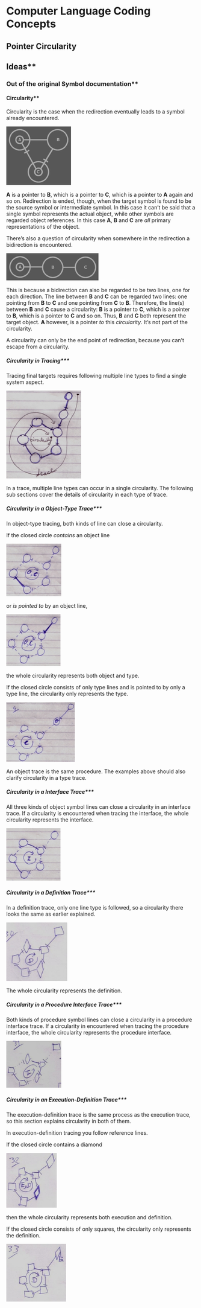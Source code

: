 ﻿Computer Language Coding Concepts
=================================

Pointer Circularity
-------------------

## Ideas**

### Out of the original Symbol documentation**

#### Circularity**

Circularity is the case when the redirection eventually leads to a symbol already encountered. 

![](Pointer%20Circularity.001.png "Circularity by pointing to itself")

**A** is a pointer to **B**, which is a pointer to **C**, which is a pointer to **A** again and so on. Redirection is ended, though, when the target symbol is found to be the source symbol or intermediate symbol. In this case it can’t be said that a single symbol represents the actual object, while other symbols are regarded object references. In this case **A**, **B** and **C** are *all* primary representations of the object.

There’s also a question of circularity when somewhere in the redirection a bidirection is encountered.

![](Pointer%20Circularity.002.png "Circularity by Ambiguity")

This is because a bidirection can also be regarded to be two lines, one for each direction. The line between **B** and **C** can be regarded two lines: one pointing from **B** to **C** and one pointing from **C** to **B**. Therefore, the line(s) between **B** and **C** cause a circularity: **B** is a pointer to **C**, which is a pointer to **B**, which is a pointer to **C** and so on. Thus, **B** and **C** both represent the target object. **A** however, is a pointer *to* this *circularity*. It’s not part of the circularity.

A circularity can only be the end point of redirection, because you can’t escape from a circularity.

##### Circularity in Tracing***

Tracing final targets requires following multiple line types to find a single system aspect.

![](Pointer%20Circularity.003.jpeg "Circularity in Tracing")

In a trace, multiple line types can occur in a single circularity. The following sub sections cover the details of circularity in each type of trace.

##### Circularity in a Object-Type Trace***

In object-type tracing, both kinds of line can close a circularity.

If the closed circle *contains* an object line

![](Pointer%20Circularity.004.jpeg "Circularity in Object-Class Trace, Containing Object Spline")

or *is pointed to* by an object line,

![](Pointer%20Circularity.005.jpeg "Circularity in Object-Class Tracem Pointed to With Object Spline")

the whole circularity represents both object and type.

If the closed circle consists of only type lines and is pointed to by only a type line, the circularity only represents the type.

![](Pointer%20Circularity.006.jpeg "Circularity in Object-Class Trace, Pointed to with Class Spline Containing only Class Splines")

An object trace is the same procedure. The examples above should also clarify circularity in a type trace.

##### Circularity in a Interface Trace***

All three kinds of object symbol lines can close a circularity in an interface trace. If a circularity is encountered when tracing the interface, the whole circularity represents the interface.

![](Pointer%20Circularity.007.jpeg "Circularity in Interface Trace")

##### Circularity in a Definition Trace***

In a definition trace, only one line type is followed, so a circularity there looks the same as earlier explained.

![](Pointer%20Circularity.008.jpeg "30")

The whole circularity represents the definition.

##### Circularity in a Procedure Interface Trace***

Both kinds of procedure symbol lines can close a circularity in a procedure interface trace. If a circularity in encountered when tracing the procedure interface, the whole circularity represents the procedure interface.

![](Pointer%20Circularity.009.jpeg "31")

##### Circularity in an Execution-Definition Trace***

The execution-definition trace is the same process as the execution trace, so this section explains circularity in both of them.

In execution-definition tracing you follow reference lines.

If the closed circle contains a diamond

![](Pointer%20Circularity.010.jpeg "32")


then the whole circularity represents both execution and definition.

If the closed circle consists of only squares, the circularity only represents the definition.

![](Pointer%20Circularity.011.jpeg "33")

